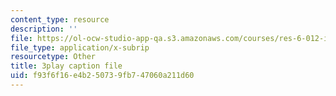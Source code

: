 ```yaml
---
content_type: resource
description: ''
file: https://ol-ocw-studio-app-qa.s3.amazonaws.com/courses/res-6-012-introduction-to-probability-spring-2018/f93f6f16e4b250739fb747060a211d60_Bj3sA7vGpYo.vtt
file_type: application/x-subrip
resourcetype: Other
title: 3play caption file
uid: f93f6f16-e4b2-5073-9fb7-47060a211d60
---
```

